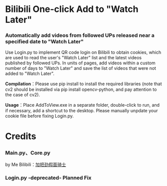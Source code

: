 # Bilibili One-click Add to "Watch Later"
### Automatically add videos from followed UPs released near a specified date to "Watch Later"
Use Login.py to implement QR code login on Bilibili to obtain cookies, which are used to read the user's "Watch Later" list and the latest videos published by followed UPs.
In units of pages, add videos within a custom number of days to "Watch Later" and save the list of videos that were not added to "Watch Later".

**Compilation**：Please use pip install to install the required libraries (note that cv2 should be installed via pip install opencv-python, and pay attention to the case of cv2).

**Usage**：Place AddToView.exe in a separate folder, double-click to run, and if necessary, add a shortcut to the desktop. Please manually unpdate your cookie file before fixing Login.py. 


# Credits
### Main.py、Core.py
by Me Bilibili：[加把劲假面骑士][1]
### Login.py -deprecated- **Planned Fix**


[1]: https://space.bilibili.com/4689754
[2]: https://github.com/CreeberSlime/Bilibili_Cookie_QRCodeLogin
